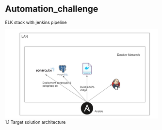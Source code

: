# Automation_challenge
ELK stack with jenkins pipeline

![alt text](https://github.com/Papekhaly/Automation_challenge/blob/[main/ci-cd_tools.PNG?raw=true)
                      1.1 Target solution architecture
